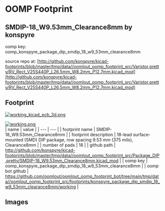 # OOMP Footprint  
## SMDIP-18_W9.53mm_Clearance8mm  by konspyre  
  
oomp key: oomp_konspyre_package_dip_smdip_18_w9_53mm_clearance8mm  
  
source repo at: [http://github.com/konspyre/kicad-footprints/blob/master/tmp/data//oomlout_oomp_footprint_src/Varistor.pretty/RV_Rect_V25S440P_L26.5mm_W8.2mm_P12.7mm.kicad_mod](http://github.com/konspyre/kicad-footprints/blob/master/tmp/data//oomlout_oomp_footprint_src/Varistor.pretty/RV_Rect_V25S440P_L26.5mm_W8.2mm_P12.7mm.kicad_mod)  
## Footprint  
  
[![working_kicad_pcb_3d.png](working_kicad_pcb_3d_600.png)](working_kicad_pcb_3d.png)  
  
[![working.png](working_600.png)](working.png)  
| name | value | 
| --- | --- | 
| footprint name | SMDIP-18_W9.53mm_Clearance8mm | 
| footprint description | 18-lead surface-mounted (SMD) DIP package, row spacing 9.53 mm (375 mils), Clearance8mm | 
| number of pads | 18 | 
| github path | http://github.com/konspyre/kicad-footprints/blob/master/tmp/data//oomlout_oomp_footprint_src/Package_DIP.pretty/SMDIP-18_W9.53mm_Clearance8mm.kicad_mod | 
| oomp key | oomp_konspyre_package_dip_smdip_18_w9_53mm_clearance8mm | 
| oomp bot github | https://github.com/oomlout/oomlout_oomp_footprint_bot/tree/main/tmp/data//oomlout_oomp_footprint_src/footprints/konspyre_package_dip_smdip_18_w9_53mm_clearance8mm/working | 
## Images  
